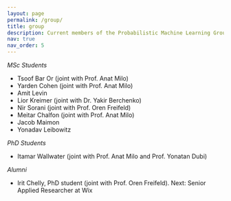 ```yaml
---
layout: page
permalink: /group/
title: group
description: Current members of the Probabilistic Machine Learning Group
nav: true
nav_order: 5
---
```


*MSc Students*

* Tsoof Bar Or (joint with Prof. Anat Milo)
* Yarden Cohen (joint with Prof. Anat Milo)
* Amit Levin 
* Lior Kreimer (joint with Dr. Yakir Berchenko)
* Nir Sorani (joint with Prof. Oren Freifeld)
* Meitar Chalfon (joint with Prof. Anat Milo)
* Jacob Maimon
* Yonadav Leibowitz 


*PhD Students*
* Itamar Wallwater (joint with Prof. Anat Milo and Prof. Yonatan Dubi)



*Alumni*
* Irit Chelly, PhD student (joint with Prof. Oren Freifeld). Next: Senior Applied Researcher at Wix



